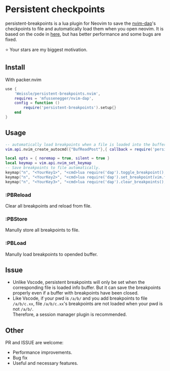 # Persistent checkpoints 
persistent-breakpoints is a lua plugin for Neovim to save the [nvim-dap](https://github.com/mfussenegger/nvim-dap)'s checkpoints to file and automatically load them when you open neovim. It is based on the code in [here](https://github.com/mfussenegger/nvim-dap/issues/198), but has better performance and some bugs are fixed.

:star: Your stars are my biggest motivation.

## Install
With packer.nvim  
```lua
use {
	'Weissle/persistent-breakpoints.nvim',
	requires = 'mfussenegger/nvim-dap',
	config = function ()
		require('persistent-breakpoints').setup{}
	end
}
```

## Usage
```lua
-- automatically load breakpoints when a file is loaded into the buffer.
vim.api.nvim_create_autocmd({"BufReadPost"},{ callback = require('persistent-breakpoints.api').load_breakpoints })

local opts = { noremap = true, silent = true }
local keymap = vim.api.nvim_set_keymap
-- Save breakpoints to file automatically.
keymap("n", "<YourKey1>", "<cmd>lua require('dap').toggle_breakpoint(); require('persistent-breakpoints.api').store_breakpoints(false)<cr>", opts)
keymap("n", "<YourKey2>", "<cmd>lua require('dap').set_breakpoint(vim.fn.input '[Condition] > '); require('persistent-breakpoints.api').store_breakpoints(false)<cr>", opts)
keymap("n", "<YourKey3>", "<cmd>lua require('dap').clear_breakpoints(); require('persistent-breakpoints.api').store_breakpoints(true)<cr>", opts)
```

### **:PBReload** 
Clear all breakpoints and reload from file.  
### **:PBStore** 
Manully store all breakpoints to file.  
### **:PBLoad** 
Manully load breakpoints to opended buffer.  


## Issue
* Unlike Vscode, persistent breakpoints will only be set when the corresponding file is loaded info buffer. But it can save the breakpoints properly even if a buffer with breakpoints have been closed.
* Like Vscode, if your pwd is `/a/b/` and you add breakpoints to file `/a/b/c.xx`, file `/a/b/c.xx`'s breakpoints are not loaded when your pwd is not `/a/b/`.   
Therefore, a session manager plugin is recommended. 

## Other
PR and ISSUE are welcome:
* Performance improvements.
* Bug fix
* Useful and necessary features.

